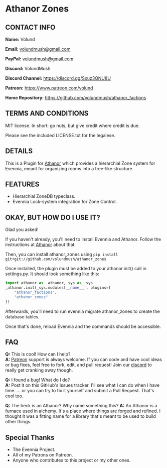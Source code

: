# Athanor Zones

## CONTACT INFO

**Name:** Volund

**Email:** volundmush@gmail.com

**PayPal:** volundmush@gmail.com

**Discord:** VolundMush

**Discord Channel:** https://discord.gg/Sxuz3QNU8U

**Patreon:** https://www.patreon.com/volund

**Home Repository:** https://github.com/volundmush/athanor_factions

## TERMS AND CONDITIONS

MIT license. In short: go nuts, but give credit where credit is due.

Please see the included LICENSE.txt for the legalese.

## DETAILS

This is a Plugin for [Athanor](https://github.com/volundmush/athanor) which provides a hierarchial Zone system for Evennia, meant for organizing rooms into a tree-like structure.

## FEATURES
* Hierarchial ZoneDB typeclass.
* Evennia Lock-system integration for Zone Control.



## OKAY, BUT HOW DO I USE IT?
Glad you asked!

If you haven't already, you'll need to install Evennia and Athanor. Follow the instructions at [Athanor](https://github.com/volundmush/athanor) about that.

Then, you can install athanor_zones using ```pip install git+git://github.com/volundmush/athanor_zones```

Once installed, the plugin must be added to your athanor.init() call in settings.py. It should look something like this:

```python
import athanor as _athanor, sys as _sys
_athanor.init(_sys.modules[__name__], plugins=[
    "athanor_factions",
    "athanor_zones"
])
```

Afterwards, you'll need to run evennia migrate athanor_zones to create the database tables.

Once that's done, reload Evennia and the commands should be accessible.

## FAQ 
  __Q:__ This is cool! How can I help?  
  __A:__ [Patreon](https://www.patreon.com/volund) support is always welcome. If you can code and have cool ideas or bug fixes, feel free to fork, edit, and pull request! Join our [discord](https://discord.gg/Sxuz3QNU8U) to really get cranking away though.

  __Q:__ I found a bug! What do I do?  
  __A:__ Post it on this GitHub's Issues tracker. I'll see what I can do when I have time. ... or you can try to fix it yourself and submit a Pull Request. That's cool too.

  __Q:__ The heck is an Athanor? Why name something this?
  __A:__ An Athanor is a furnace used in alchemy. It's a place where things are forged and refined. I thought it was a fitting name for a library that's meant to be used to build other things.

## Special Thanks
  * The Evennia Project.
  * All of my Patrons on Patreon.
  * Anyone who contributes to this project or my other ones.
